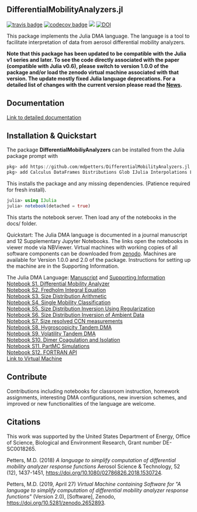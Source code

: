 ## DifferentialMobilityAnalyzers.jl
[![travis badge][travis_badge]][travis_url]
[![codecov badge][codecov_badge]][codecov_url]
[![][docs-stable-img]](docs/DOCUMENTATION.md)
[![DOI](https://zenodo.org/badge/DOI/10.5281/zenodo.2652893.svg)](https://doi.org/10.5281/zenodo.2652893)

This package implements the Julia DMA language. The language is a tool to facilitate interpretation of data from aerosol differential mobility analyzers.

<b> Note that this package has been updated to be compatible with the Julia v1 series and later. To see the code directly associated with the paper (compatible with Julia v0.6), please switch to version 1.0.0 of the package and/or load the zenodo virtual machine associated with that version. The update mostly fixed Julia language deprecations. For a detailed list of changes with the current version please read the [News](NEWS.md). </b>

## Documentation
[Link to detailed documentation](docs/DOCUMENTATION.md)

## Installation & Quickstart
The package  <b> DifferentialMobiliyAnalyzers </b> can be installed from the Julia package prompt with
```julia
pkg> add https://github.com/mdpetters/DifferentialMobilityAnalyzers.jl.git
pkg> add Calculus DataFrames Distributions Glob IJulia Interpolations LambertW LinearAlgebra LsqFit NetCDF ORCA PlotlyJS Plots Printf ProgressMeter Random SpecialFunctions StatsBase
```
This installs the package and any missing dependencies. (Patience required for fresh install).
```julia
julia> using IJulia
julia> notebook(detached = true)
```
This starts the notebook server. Then load any of the notebooks in the docs/ folder.

Quickstart: The Julia DMA language is documented in a journal manuscript and 12 Supplementary Jupyter Notebooks. The links open the notebooks in viewer mode via NBViewer. Virtual machines with working copies of all software components can be downloaded from [zenodo](https://doi.org/10.5281/zenodo.2652893). Machines are available for Version 1.0.0 and 2.0 of the package. Instructions for setting up the machine are in the Supporting Information.

The Julia DMA Language: [Manuscript](docs/Manuscript.pdf) and [Supporting Information](docs/SI.pdf)<br>
[Notebook S1. Differential Mobility Analyzer](https://nbviewer.jupyter.org/github/mdpetters/DifferentialMobilityAnalyzers.jl/blob/master/docs/Notebook%20S01.%20Differential%20Mobility%20Analyzer.ipynb) <br>
[Notebook S2. Fredholm Integral Equation](https://nbviewer.jupyter.org/github/mdpetters/DifferentialMobilityAnalyzers.jl/blob/master/docs/Notebook%20S02.%20Fredholm%20Integral%20Equation.ipynb) <br>
[Notebook S3. Size Distribution Arithmetic](https://nbviewer.jupyter.org/github/mdpetters/DifferentialMobilityAnalyzers.jl/blob/master/docs/Notebook%20S03.%20Size%20Distribution%20Arithmetic.ipynb) <br>
[Notebook S4. Single Mobility Classification](https://nbviewer.jupyter.org/github/mdpetters/DifferentialMobilityAnalyzers.jl/blob/master/docs/Notebook%20S04.%20Single%20Mobility%20Classification.ipynb) <br>
[Notebook S5. Size Distribution Inversion Using Regularization](https://nbviewer.jupyter.org/github/mdpetters/DifferentialMobilityAnalyzers.jl/blob/master/docs/Notebook%20S05.%20Size%20Distribution%20Inversion%20Using%20Regularization.ipynb) <br>
[Notebook S6. Size Distribution Inversion of Ambient Data](https://nbviewer.jupyter.org/github/mdpetters/DifferentialMobilityAnalyzers.jl/blob/master/docs/Notebook%20S06.%20Size%20Distribution%20Inversion%20of%20Ambient%20Data.ipynb) <br>
[Notebook S7. Size resolved CCN measurements](https://nbviewer.jupyter.org/github/mdpetters/DifferentialMobilityAnalyzers.jl/blob/master/docs/Notebook%20S07.%20Size%20resolved%20CCN%20measurements.ipynb) <br>
[Notebook S8. Hygroscopicity Tandem DMA](https://nbviewer.jupyter.org/github/mdpetters/DifferentialMobilityAnalyzers.jl/blob/master/docs/Notebook%20S08.%20Hygroscopicity%20Tandem%20DMA.ipynb) <br>
[Notebook S9. Volatility Tandem DMA](https://nbviewer.jupyter.org/github/mdpetters/DifferentialMobilityAnalyzers.jl/blob/master/docs/Notebook%20S09.%20Volatility%20Tandem%20DMA.ipynb) <br>
[Notebook S10. Dimer Coagulation and Isolation](https://nbviewer.jupyter.org/github/mdpetters/DifferentialMobilityAnalyzers.jl/blob/master/docs/Notebook%20S10.%20Dimer%20Coagulation%20and%20Isolation.ipynb) <br>
[Notebook S11. PartMC Simulations](https://nbviewer.jupyter.org/github/mdpetters/DifferentialMobilityAnalyzers.jl/blob/master/docs/Notebook%20S11.%20PartMC%20Simulations.ipynb)<br>
[Notebook S12. FORTRAN API](https://nbviewer.jupyter.org/github/mdpetters/DifferentialMobilityAnalyzers.jl/blob/master/docs/Notebook%20S12.%20FORTRAN%20API.ipynb) <br>
[Link to Virtual Machine](https://doi.org/10.5281/zenodo.2652893)<br>

## Contribute
Contributions including notebooks for classroom instruction, homework assignments, interesting DMA configurations, new inversion schemes, and improved or new functionalities of the language are welcome.

## Citations
This work was supported by the United States Department of Energy, Office of Science, Biological and Environment Research, Grant number DE-SC0018265.

Petters, M.D. (2018) <i> A language to simplify computation of differential mobility analyzer response functions </i> Aerosol Science & Technology, 52 (12), 1437-1451, https://doi.org/10.1080/02786826.2018.1530724.

Petters, M.D. (2019, April 27) <i> Virtual Machine containing Software for "A language to simplify computation of differential mobility analyzer response functions"</i> (Version 2.0), [Software], Zenodo, https://doi.org/10.5281/zenodo.2652893.

[docs-stable-img]: https://img.shields.io/badge/docs-stable-blue.svg

[travis_badge]: https://travis-ci.org/mdpetters/DifferentialMobilityAnalyzers.jl.svg?branch=master
[travis_url]: https://travis-ci.org/mdpetters/DifferentialMobilityAnalyzers.jl

[appveyor_badge]: https://ci.appveyor.com/api/projects/status/github/mdpetters/DifferentialMobilityAnalyzers.jl?svg=true&branch=master

[appveyor_url]: https://ci.appveyor.com/project/mdpetters/differentialmobilityanalyzers-jl

[codecov_badge]: http://codecov.io/github/mdpetters/DifferentialMobilityAnalyzers.jl/coverage.svg?branch=master
[codecov_url]: http://codecov.io/github/mdpetters/DifferentialMobilityAnalyzers.jl?branch=master
